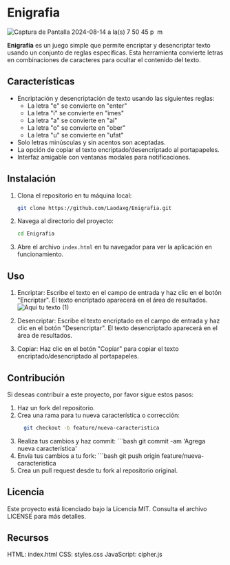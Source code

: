 # Enigrafia
![Captura de Pantalla 2024-08-14 a la(s) 7 50 45 p  m](https://github.com/user-attachments/assets/accf9a73-1d3e-4c29-82b6-3526f8301f1f)

**Enigrafía** es un juego simple que permite encriptar y desencriptar texto usando un conjunto de reglas específicas. Esta herramienta convierte letras en combinaciones de caracteres para ocultar el contenido del texto.

## Características

- Encriptación y desencriptación de texto usando las siguientes reglas:
  - La letra "e" se convierte en "enter"
  - La letra "i" se convierte en "imes"
  - La letra "a" se convierte en "ai"
  - La letra "o" se convierte en "ober"
  - La letra "u" se convierte en "ufat"
- Solo letras minúsculas y sin acentos son aceptadas.
- La opción de copiar el texto encriptado/desencriptado al portapapeles.
- Interfaz amigable con ventanas modales para notificaciones.

## Instalación

1. Clona el repositorio en tu máquina local:
   ```bash
   git clone https://github.com/Laodaxg/Enigrafia.git

2. Navega al directorio del proyecto:
   ```bash
   cd Enigrafia

3. Abre el archivo `index.html` en tu navegador para ver la aplicación en funcionamiento.

## Uso

1. Encriptar: Escribe el texto en el campo de entrada y haz clic en el botón "Encriptar". El texto encriptado aparecerá en el área de resultados.
     ![Aquí tu texto (1)](https://github.com/user-attachments/assets/2d430028-661c-4659-91a0-469510c0663a)

2. Desencriptar: Escribe el texto encriptado en el campo de entrada y haz clic en el botón "Desencriptar". El texto desencriptado aparecerá en el área de resultados.
3. Copiar: Haz clic en el botón "Copiar" para copiar el texto encriptado/desencriptado al portapapeles.

   
## Contribución

Si deseas contribuir a este proyecto, por favor sigue estos pasos:

1. Haz un fork del repositorio.
2. Crea una rama para tu nueva característica o corrección:
      ```bash
        git checkout -b feature/nueva-caracteristica
3. Realiza tus cambios y haz commit:
       ```bash
            git commit -am 'Agrega nueva característica'
5. Envía tus cambios a tu fork:
       ```bash
             git push origin feature/nueva-caracteristica
6. Crea un pull request desde tu fork al repositorio original.

## Licencia
Este proyecto está licenciado bajo la Licencia MIT. Consulta el archivo LICENSE para más detalles.

## Recursos
HTML: index.html
CSS: styles.css
JavaScript: cipher.js
        



